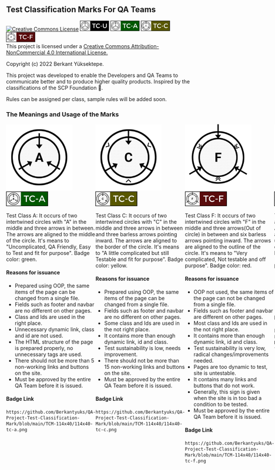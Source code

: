 ## Test Classification Marks For QA Teams
 <a href="http://creativecommons.org/licenses/by-nc/4.0/" rel="license"><img width="79px" style="border-width: 0;" src="https://i.creativecommons.org/l/by-nc/4.0/88x31.png" alt="Creative Commons License" /></a>
 <a href="https://github.com/Berkantyuks/QA-Project-Test-Classification-Mark" rel="tc-u"><img width="79px" style="border-width: 0;" src="https://github.com/Berkantyuks/QA-Project-Test-Classification-Mark/blob/main/TCM-114x40/114x40-tc-u.png" alt="tc-u" /></a>
 <a href="https://github.com/Berkantyuks/QA-Project-Test-Classification-Mark" rel="tc-a"><img width="79px" style="border-width: 0;" src="https://github.com/Berkantyuks/QA-Project-Test-Classification-Mark/blob/main/TCM-114x40/114x40-tc-a.png" alt="tc-a" /></a>
 <a href="https://github.com/Berkantyuks/QA-Project-Test-Classification-Mark" rel="tc-c"><img width="79px" style="border-width: 0;" src="https://github.com/Berkantyuks/QA-Project-Test-Classification-Mark/blob/main/TCM-114x40/114x40-tc-c.png" alt="tc-c" /></a>
 <a href="https://github.com/Berkantyuks/QA-Project-Test-Classification-Mark" rel="tc-f"><img width="79px" style="border-width: 0;" src="https://github.com/Berkantyuks/QA-Project-Test-Classification-Mark/blob/main/TCM-114x40/114x40-tc-f.png" alt="tc-f" /></a>
<br/>
This project is licensed under a <a href="http://creativecommons.org/licenses/by-nc/4.0/" rel="license">Creative Commons Attribution-NonCommercial 4.0 International License.</a> 

Copyright (c) 2022 Berkant Yüksektepe.

This project was developed to enable the Developers and QA Teams to communicate better and to produce higher quality products. Inspired by the classifications of the SCP Foundation 🖤.

Rules can be assigned per class, sample rules will be added soon.

### The Meanings and Usage of the Marks

<div style="display: flex;">
 <div>
  <img width="180px" src="https://github.com/Berkantyuks/QA-Project-Test-Classification-Mark/blob/main/TCM-500x500/500x500-tc-a.png"/>
  <img width="114px" src="https://github.com/Berkantyuks/QA-Project-Test-Classification-Mark/blob/main/TCM-114x40/114x40-tc-a.png"/>
  <p>Test Class A: It occurs of two intertwined circles with "A" in the middle and three arrows in between. The arrows are aligned to the middle of the circle. It's means to "Uncomplicated, QA Friendly, Easy to Test and fit for purpose". Badge color: green.</p>
  
  #### Reasons for issuance
   
  - Prepared using OOP, the same items of the page can be changed from a single file.
  - Fields such as footer and navbar are no different on other pages.
  - Class and Ids are used in the right place.
  - Unnecessary dynamic link, class and id are not used.
  - The HTML structure of the page is prepared properly, no unnecessary tags are used.
  - There should not be more than 5 non-working links and buttons on the site.
  - Must be approved by the entire QA Team before it is issued.
  
  #### Badge Link
  
   ```
https://github.com/Berkantyuks/QA-Project-Test-Classification-Mark/blob/main/TCM-114x40/114x40-tc-a.png
   ```
 </div>
 <br/>
 <div>
  <img width="180px" src="https://github.com/Berkantyuks/QA-Project-Test-Classification-Mark/blob/main/TCM-500x500/500x500-tc-c.png"/>
  <img width="114px" src="https://github.com/Berkantyuks/QA-Project-Test-Classification-Mark/blob/main/TCM-114x40/114x40-tc-c.png"/>
  <p>Test Class C: It occurs of two intertwined circles with "C" in the middle and three arrows in between and three barless arrows pointing inward. The arrows are aligned to the border of the circle. It's means to "A little complicated but still Testable and fit for purpose". Badge color: yellow.</p>
    
  #### Reasons for issuance
   
  - Prepared using OOP, the same items of the page can be changed from a single file.
  - Fields such as footer and navbar are no different on other pages.
  - Some class and Ids are used in the not right place.
  - It contains more than enough dynamic link, id and class.
  - Test sustainability is low, needs improvement.
  - There should not be more than 15 non-working links and buttons on the site.
  - Must be approved by the entire QA Team before it is issued.
  
  #### Badge Link
  
  ```
https://github.com/Berkantyuks/QA-Project-Test-Classification-Mark/blob/main/TCM-114x40/114x40-tc-c.png
  ```
  
 </div>
  <br/>
 <div>
  <img width="180px" src="https://github.com/Berkantyuks/QA-Project-Test-Classification-Mark/blob/main/TCM-500x500/500x500-tc-f.png"/>
  <img width="114px" src="https://github.com/Berkantyuks/QA-Project-Test-Classification-Mark/blob/main/TCM-114x40/114x40-tc-f.png"/>
  <p>Test Class F: It occurs of two intertwined circles with "F" in the middle and three arrows(Out of circle) in between and six barless arrows pointing inward. The arrows are aligned to the outline of the circle. It's means to "Very complicated, Not testable and off purpose". Badge color: red.</p>
      
  #### Reasons for issuance
   
  - OOP not used, the same items of the page can not be changed from a single file.
  - Fields such as footer and navbar are different on other pages.
  - Most class and Ids are used in the not right place.
  - It contains more than enough dynamic link, id and class.
  - Test sustainability is very low, radical changes/improvements needed.
  - Pages are too dynamic to test, site is untestable.
  - It contains many links and buttons that do not work.
  - Generally, this sign is given when the site is in too bad a condition to be tested.
  - Must be approved by the entire QA Team before it is issued.
  
  #### Badge Link
  
  ```
https://github.com/Berkantyuks/QA-Project-Test-Classification-Mark/blob/main/TCM-114x40/114x40-tc-f.png
  ```
  
 </div>
  <br/>
  <div>
  <img width="180px" src="https://github.com/Berkantyuks/QA-Project-Test-Classification-Mark/blob/main/TCM-500x500/500x500-tc-u.png"/>
  <img width="114px" src="https://github.com/Berkantyuks/QA-Project-Test-Classification-Mark/blob/main/TCM-114x40/114x40-tc-u.png"/>
  <p>Test Class U: Contains the same appearance features as Test Class A. The only difference is that there is a question mark in the middle. It is used in tests whose class is not fully determined or decided. Badge color: black.</p>
  
  #### Reasons for issuance
   
  - Given to save time when the Test Mark is Undecidable or the test evaluation has not finished.
  - Must be approved by the entire QA Team before it is issued.
  
  #### Badge Link
   
  ```
https://github.com/Berkantyuks/QA-Project-Test-Classification-Mark/blob/main/TCM-114x40/114x40-tc-u.png
  ```
   
 </div>
</div>
